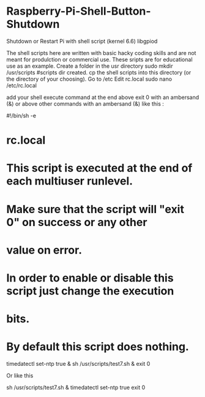 # Raspberry-Pi-Shell-Button-Shutdown
Shutdown or Restart Pi with shell script (kernel 6.6) libgpiod

The shell scripts here are written with basic hacky coding skills and are not meant for produlction or commercial use.  These sripts are for educational use as an example.
Create a folder in the usr directory
sudo mkdir /usr/scripts #scripts dir created.
cp the shell scripts into this directory (or the directory of your choosing).
Go to /etc
Edit rc.local
sudo nano /etc/rc.local

add your shell execute command at the end above exit 0 with an ambersand (&) or above other commands with an ambersand (&)
like this :

#!/bin/sh -e
#
# rc.local
#
# This script is executed at the end of each multiuser runlevel.
# Make sure that the script will "exit 0" on success or any other
# value on error.
#
# In order to enable or disable this script just change the execution
# bits.
#
# By default this script does nothing.

timedatectl set-ntp true &
sh /usr/scripts/test7.sh &
exit 0

Or like this 

sh /usr/scripts/test7.sh &
timedatectl set-ntp true
exit 0
